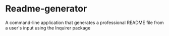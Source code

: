 # Readme-generator
A command-line application that generates a professional README file from a user's input using the Inquirer package
